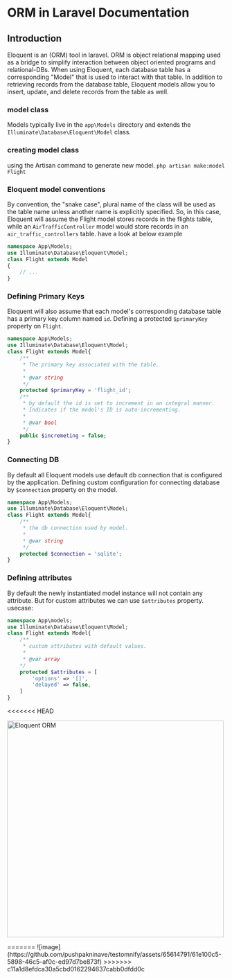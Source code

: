 # ORM in Laravel Documentation

## Introduction
Eloquent is an (ORM) tool in laravel. ORM is object relational mapping used as a bridge to simplify interaction between object oriented programs and relational-DBs. When using Eloquent, each database table has a corresponding "Model" that is used to interact with that table. In addition to retrieving records from the database table, Eloquent models allow you to insert, update, and delete records from the table as well.

### model class
Models typically live in the `app\Models` directory and extends the `Illuminate\Database\Eloquent\Model` class.

### creating model class
using the Artisan command to generate new model.
`php artisan make:model Flight`

### Eloquent model conventions
By convention, the "snake case", plural name of the class will be used as the table name unless another name is explicitly specified. So, in this case, Eloquent will assume the Flight model stores records in the flights table, while an `AirTrafficController` model would store records in an `air_traffic_controllers` table.
have a look at below example
```php
namespace App\Models;
use Illuminate\Database\Eloquent\Model;
class Flight extends Model
{
    // ...
} 
```

### Defining Primary Keys
Eloquent will also assume that each model's corresponding database table has a primary key column named `id`.
Defining a protected `$primaryKey` property on `Flight`. 
```php
namespace App\Models;
use Illuminate\Database\Eloquent\Model;
class Flight extends Model{
    /**
     * The primary key associated with the table.
     *
     * @var string
     */
    protected $primaryKey = 'flight_id';
    /**
     * by default the id is set to increment in an integral manner.
     * Indicates if the model's ID is auto-incrementing.
     * 
     * @var bool
     */
    public $incremeting = false;
}
```

### Connecting DB
By default all Eloquent models use default db connection that is configured by the application.
Defining custom configuration for connecting database by `$connection` property on the model.
```php
namespace App\Models;
use Illuminate\Database\Eloquent\Model;
class Flight extends Model{
    /**
     * the db connection used by model.
     * 
     * @var string 
     */
    protected $connection = 'sqlite';
}
```
### Defining attributes
By default the newly instantiated model instance will not contain any attribute. But for custom attributes we can use `$attributes` property.
usecase:
```php
namespace App\models;
use Illuminate\Database\Eloquent\Model;
class Flight extends Model{
    /**
     * custom attributes with default values.
     * 
     * @var array
    */
    protected $attributes = [
        'options' => '[]',
        'delayed' => false,
    ]
}
```
<<<<<<< HEAD

<p>
  <img width="500" src="https://github.com/pushpakninave/testomnify/assets/65614791/61e100c5-5898-46c5-af0c-ed97d7be873f" alt="Eloquent ORM">
</p>
=======
![image](https://github.com/pushpakninave/testomnify/assets/65614791/61e100c5-5898-46c5-af0c-ed97d7be873f)
>>>>>>> c11a1d8efdca30a5cbd0162294637cabb0dfdd0c
